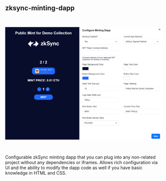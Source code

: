 ##  zksync-minting-dapp

&nbsp;

![](public/images/dapp_preview.png)

&nbsp;

Configurable zkSync minting dapp that you can plug into any non-related project without any dependencies or iframes. Allows rich configuration via UI and the ability to modify the dapp code as well if you have basic knowledge in HTML and CSS.
